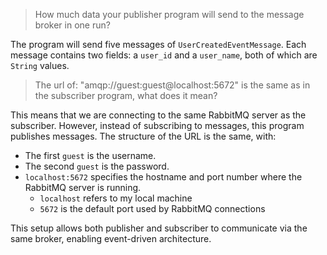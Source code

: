 > How much data your publisher program will send to the message broker in one run?

The program will send five messages of `UserCreatedEventMessage`. Each message contains two fields: a `user_id` and a `user_name`, both of which are `String` values.

> The url of: "amqp://guest:guest@localhost:5672" is the same as in the subscriber program, what does it mean?

This means that we are connecting to the same RabbitMQ server as the subscriber. However, instead of subscribing to messages, this program publishes messages. The structure of the URL is the same, with:

- The first `guest` is the username.
- The second `guest` is the password.
- `localhost:5672` specifies the hostname and port number where the RabbitMQ server is running.
  - `localhost` refers to my local machine
  - `5672` is the default port used by RabbitMQ connections

This setup allows both publisher and subscriber to communicate via the same broker, enabling event-driven architecture.
